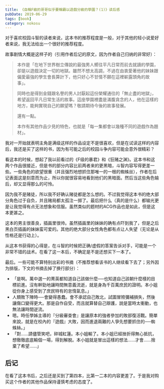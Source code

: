 ```yaml
---
title: 《自稱F級的哥哥似乎要稱霸以遊戲分級的學園？(1)》读后感
pubDate: 2019-06-29
tags: [book]
category: nokosu
---
```


对于喜欢校园斗智的读者来说，这本书的推荐程度是一般，对于其他的轻小说爱好者来说，我无法给出一个很好的推荐程度。

故事剧情大概是这样子的（引用作者后记的原文，因为作者自己归纳的非常好）：

> 本作是「在地下世界樹立傳說的最強男人嚮往平凡日常而前去就讀的學園，卻是以遊戲決定一切的地獄。雖然不想太高調，不過在由衷愛著他的妹妹跟偏愛最強的學生會長算計下，他只好心不甘情不願在這裡嶄露頭角的故事」。
>
> 同時也是得到金錢跟名譽的男人討厭起這份榮耀通往的「無止盡的地獄」，希望返回平凡日常生活的故事。這座學園裡盡是滿腹貪念的人，他在這樣的地方，能夠實現自己的願望嗎？敬請期待今後的故事發展。
>
> 還有一點。
>
> 本作有其他作品少見的特色，也就是「每一集都會以幾種不同的遊戲作為題材」。

我对一开始就表明主角是满级这样的作品设定不是很喜欢，但是在试读这样的内容后，我还是买了这样的书，因为有可能之后的校园斗争内容可能会意外很精彩？

看这本的时候，想起了我以前看过的《F级的暴君》和《狂赌之渊》。这本书和这两个作品很接近，但是书的部分内容比前两者来的更黑暗，斗智内容写得更差一些。一些角色的欲望很重（并且强烈地想抓住那唯一的一根的蜘蛛丝），作者在后记表面这是刻意而为止，所以你就很容易地看到他们的黑暗面。然后当这些角色输后，却又显得那么的可怜。

因为我不是赌徒，所以我不好确认赌徒都是怎么想的。不过我觉得这本书的绝大部分角色过于自负，并且赌局都太孤注一掷了。最后把什么（真的是什么）都输光更是让我觉得有点无法想象和信服。虽然类似的题材的ACG作品也是如此，但是这本更甚之。

这本的男主很善良，插画里很帅。虽然插画里的妹妹的确有点吓到我了，但是之后黑白页插画的妹妹蛮可爱的。其他的绝大部分女性角色都有点让人失望（无论是从性格还是行动上）。

从这本书获得的心得是，在斗智的时候把正确/虚假的答案告诉对手，可能是一个非常不错的战术。在看了这一本后，不确定是不是还想买下一本了。

最后。一些可能不算特别出彩的书摘（不推荐想看该书的人继续看下去了；另外因为排版，下文的书摘去掉了换行部分）：

- 「是啊。萬中選一的菁英都知道自己該做什麼──也知道自己該朝什麼樣的目標前進。沒有幹勁地讓時間無意義流逝，就是身為千百萬庶民的證明。本小姐從你身上感受到了庶民特有的怠惰氣息。」
- 人類敗下陣時──會變得愚蠢。會不承認自己敗北，試圖冒險彌補損失，然後讓傷口變得更大。那是自作自受，而且就算替自己辯護，說是當時太衝動，也無法讓時間逆流。
- 嗯。時任學姊主導的『分級審查會』是讓原本的強者參加的敗部復活戰。簡單來說，就是在校內的『遊戲』大敗，因而進退兩難的人爭先想要抓住的──蜘蛛絲。」
- 「對……請儘管笑吧，碎城紅蓮。本小姐輸了。本小姐已經挫折得無心抵抗，想徹徹底底輸個一場，得到解脫。本小姐就是冒出這樣的想法……才會……捨棄了希望……」

## 后记

在看了这本书后，之后还是买到了第四本，比第一二本的内容更差了。于是我对购买这个作者的其他作品保持谨慎考虑的态度了。
